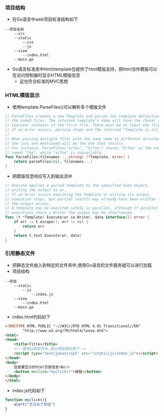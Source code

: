 ### 项目结构

* 在Go语言中web项目标准结构如下
```
--项目名称
    --src
    --static
        --css
        --js
    --view
        --index.html
    --main.go
```
* Go语言标准库中html/template包提供了html模版支持，把html当作模版可以在访问控制器时显示HTML模版信息
    * 这也符合标准的MVC思想
    
### HTML模版显示

* 使用template.ParseFiles()可以解析多个模版文件
```go
// ParseFiles creates a new Template and parses the template definitions from
// the named files. The returned template's name will have the (base) name and
// (parsed) contents of the first file. There must be at least one file.
// If an error occurs, parsing stops and the returned *Template is nil.
//
// When parsing multiple files with the same name in different directories,
// the last one mentioned will be the one that results.
// For instance, ParseFiles("a/foo", "b/foo") stores "b/foo" as the template
// named "foo", while "a/foo" is unavailable.
func ParseFiles(filenames ...string) (*Template, error) {
	return parseFiles(nil, filenames...)
}
```
* 把模版信息响应写入到输出流中
```go
// Execute applies a parsed template to the specified data object,
// writing the output to wr.
// If an error occurs executing the template or writing its output,
// execution stops, but partial results may already have been written to
// the output writer.
// A template may be executed safely in parallel, although if parallel
// executions share a Writer the output may be interleaved.
func (t *Template) Execute(wr io.Writer, data interface{}) error {
	if err := t.escape(); err != nil {
		return err
	}
	return t.text.Execute(wr, data)
}
```

### 引用静态文件
* 把静态文件放入到特定的文件夹中,使用Go语言的文件服务就可以进行加载
* 项目结构
```
--项目
	--static
		--js
			--index.js
	--view
		--index.html
	--main.go
```
* index.html代码如下
```html
<!DOCTYPE HTML PUBLIC "-//W3C//DTD HTML 4.01 Transitional//EN"
        "http://www.w3.org/TR/html4/loose.dtd">
<html>
<head>
    <title>Title</title>
    <!--路径以斜杠开头,表示项目根目录下-->
    <script type="text/javascript" src="/static/js/index.js"></script>
</head>
<body>
    这是要显示的html页面信息<br/>
    <button onclick="myclick()">按钮</button>
</body>
</html>
```
* index.js代码如下
```javascript
function myclick(){
    alert("您点击了按钮")
}
```
    
